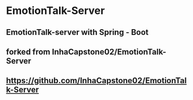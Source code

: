 # EmotionTalk-Server

## EmotionTalk-server with Spring - Boot

## forked from InhaCapstone02/EmotionTalk-Server

## https://github.com/InhaCapstone02/EmotionTalk-Server
